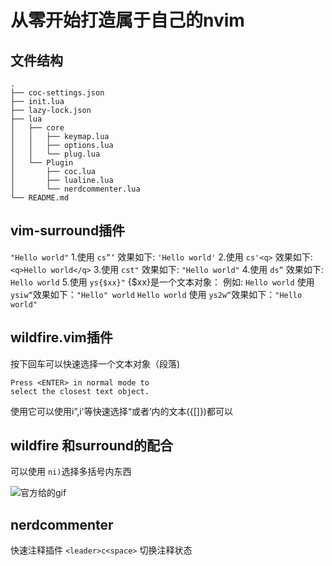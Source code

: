 # 从零开始打造属于自己的nvim
## 文件结构
```
.
├── coc-settings.json
├── init.lua
├── lazy-lock.json
├── lua
│   ├── core
│   │   ├── keymap.lua
│   │   ├── options.lua
│   │   └── plug.lua
│   └── Plugin
│       ├── coc.lua
│       ├── lualine.lua
│       └── nerdcommenter.lua
└── README.md
```
## vim-surround插件
`"Hello world"`
1.使用 `cs”‘` 效果如下:
`'Hello world'`
2.使用 `cs'<q>` 效果如下:
`<q>Hello world</q>`
3.使用 `cst"`  效果如下:
`"Hello world"`
4.使用 `ds”` 效果如下:
`Hello world`
5.使用 `ys{$xx}"` {$xx}是一个文本对象：
例如: 
`Hello world` 使用 `ysiw“`效果如下：`"Hello" world`
`Hello world` 使用 `ys2w“`效果如下：`"Hello world"`
## wildfire.vim插件
按下回车可以快速选择一个文本对象（段落)
```
Press <ENTER> in normal mode to 
select the closest text object.
```
使用它可以使用i”,i'等快速选择“或者’内的文本({[]})都可以
## wildfire 和surround的配合

可以使用 `ni)`选择多括号内东西

![官方给的gif](https://raw.githubusercontent.com/gcmt/wildfire.vim/master/_assets/preview.gif)

## nerdcommenter
快速注释插件
`<leader>c<space>` 切换注释状态
